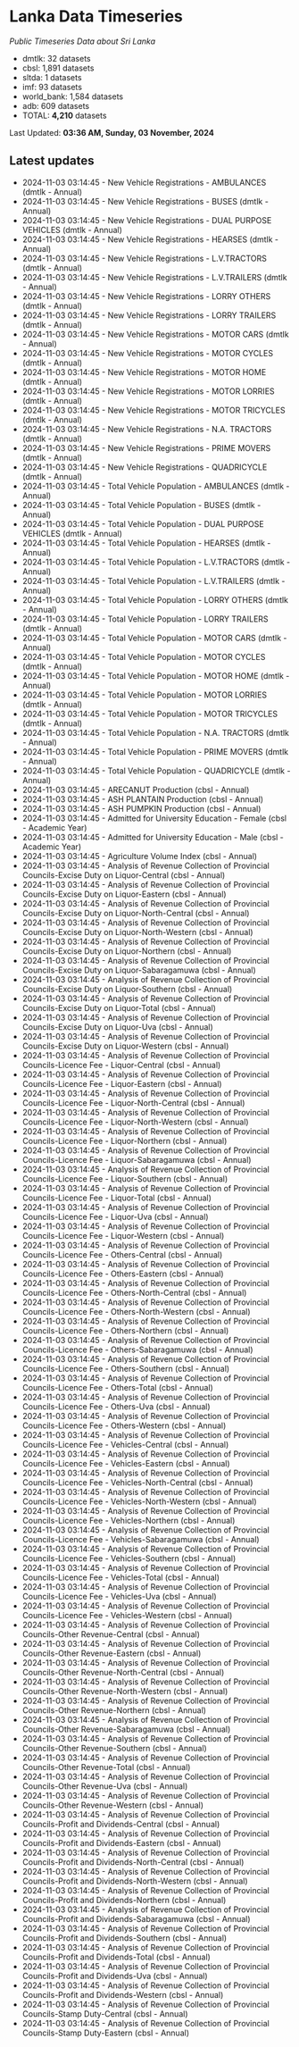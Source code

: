# Lanka Data Timeseries
*Public Timeseries Data about Sri Lanka*

* dmtlk: 32 datasets
* cbsl: 1,891 datasets
* sltda: 1 datasets
* imf: 93 datasets
* world_bank: 1,584 datasets
* adb: 609 datasets
* TOTAL: **4,210** datasets

Last Updated: **03:36 AM, Sunday, 03 November, 2024**

## Latest updates

* 2024-11-03 03:14:45 - New Vehicle Registrations - AMBULANCES (dmtlk - Annual)
* 2024-11-03 03:14:45 - New Vehicle Registrations - BUSES (dmtlk - Annual)
* 2024-11-03 03:14:45 - New Vehicle Registrations - DUAL PURPOSE VEHICLES (dmtlk - Annual)
* 2024-11-03 03:14:45 - New Vehicle Registrations - HEARSES (dmtlk - Annual)
* 2024-11-03 03:14:45 - New Vehicle Registrations - L.V.TRACTORS (dmtlk - Annual)
* 2024-11-03 03:14:45 - New Vehicle Registrations - L.V.TRAILERS (dmtlk - Annual)
* 2024-11-03 03:14:45 - New Vehicle Registrations - LORRY OTHERS (dmtlk - Annual)
* 2024-11-03 03:14:45 - New Vehicle Registrations - LORRY TRAILERS (dmtlk - Annual)
* 2024-11-03 03:14:45 - New Vehicle Registrations - MOTOR CARS (dmtlk - Annual)
* 2024-11-03 03:14:45 - New Vehicle Registrations - MOTOR CYCLES (dmtlk - Annual)
* 2024-11-03 03:14:45 - New Vehicle Registrations - MOTOR HOME (dmtlk - Annual)
* 2024-11-03 03:14:45 - New Vehicle Registrations - MOTOR LORRIES (dmtlk - Annual)
* 2024-11-03 03:14:45 - New Vehicle Registrations - MOTOR TRICYCLES (dmtlk - Annual)
* 2024-11-03 03:14:45 - New Vehicle Registrations - N.A. TRACTORS (dmtlk - Annual)
* 2024-11-03 03:14:45 - New Vehicle Registrations - PRIME MOVERS (dmtlk - Annual)
* 2024-11-03 03:14:45 - New Vehicle Registrations - QUADRICYCLE (dmtlk - Annual)
* 2024-11-03 03:14:45 - Total Vehicle Population - AMBULANCES (dmtlk - Annual)
* 2024-11-03 03:14:45 - Total Vehicle Population - BUSES (dmtlk - Annual)
* 2024-11-03 03:14:45 - Total Vehicle Population - DUAL PURPOSE VEHICLES (dmtlk - Annual)
* 2024-11-03 03:14:45 - Total Vehicle Population - HEARSES (dmtlk - Annual)
* 2024-11-03 03:14:45 - Total Vehicle Population - L.V.TRACTORS (dmtlk - Annual)
* 2024-11-03 03:14:45 - Total Vehicle Population - L.V.TRAILERS (dmtlk - Annual)
* 2024-11-03 03:14:45 - Total Vehicle Population - LORRY OTHERS (dmtlk - Annual)
* 2024-11-03 03:14:45 - Total Vehicle Population - LORRY TRAILERS (dmtlk - Annual)
* 2024-11-03 03:14:45 - Total Vehicle Population - MOTOR CARS (dmtlk - Annual)
* 2024-11-03 03:14:45 - Total Vehicle Population - MOTOR CYCLES (dmtlk - Annual)
* 2024-11-03 03:14:45 - Total Vehicle Population - MOTOR HOME (dmtlk - Annual)
* 2024-11-03 03:14:45 - Total Vehicle Population - MOTOR LORRIES (dmtlk - Annual)
* 2024-11-03 03:14:45 - Total Vehicle Population - MOTOR TRICYCLES (dmtlk - Annual)
* 2024-11-03 03:14:45 - Total Vehicle Population - N.A. TRACTORS (dmtlk - Annual)
* 2024-11-03 03:14:45 - Total Vehicle Population - PRIME MOVERS (dmtlk - Annual)
* 2024-11-03 03:14:45 - Total Vehicle Population - QUADRICYCLE (dmtlk - Annual)
* 2024-11-03 03:14:45 - ARECANUT Production (cbsl - Annual)
* 2024-11-03 03:14:45 - ASH PLANTAIN Production (cbsl - Annual)
* 2024-11-03 03:14:45 - ASH PUMPKIN Production (cbsl - Annual)
* 2024-11-03 03:14:45 - Admitted for University Education - Female (cbsl - Academic Year)
* 2024-11-03 03:14:45 - Admitted for University Education - Male (cbsl - Academic Year)
* 2024-11-03 03:14:45 - Agriculture Volume Index (cbsl - Annual)
* 2024-11-03 03:14:45 - Analysis of Revenue Collection of Provincial Councils-Excise Duty on Liquor-Central (cbsl - Annual)
* 2024-11-03 03:14:45 - Analysis of Revenue Collection of Provincial Councils-Excise Duty on Liquor-Eastern (cbsl - Annual)
* 2024-11-03 03:14:45 - Analysis of Revenue Collection of Provincial Councils-Excise Duty on Liquor-North-Central (cbsl - Annual)
* 2024-11-03 03:14:45 - Analysis of Revenue Collection of Provincial Councils-Excise Duty on Liquor-North-Western (cbsl - Annual)
* 2024-11-03 03:14:45 - Analysis of Revenue Collection of Provincial Councils-Excise Duty on Liquor-Northern (cbsl - Annual)
* 2024-11-03 03:14:45 - Analysis of Revenue Collection of Provincial Councils-Excise Duty on Liquor-Sabaragamuwa (cbsl - Annual)
* 2024-11-03 03:14:45 - Analysis of Revenue Collection of Provincial Councils-Excise Duty on Liquor-Southern (cbsl - Annual)
* 2024-11-03 03:14:45 - Analysis of Revenue Collection of Provincial Councils-Excise Duty on Liquor-Total (cbsl - Annual)
* 2024-11-03 03:14:45 - Analysis of Revenue Collection of Provincial Councils-Excise Duty on Liquor-Uva (cbsl - Annual)
* 2024-11-03 03:14:45 - Analysis of Revenue Collection of Provincial Councils-Excise Duty on Liquor-Western (cbsl - Annual)
* 2024-11-03 03:14:45 - Analysis of Revenue Collection of Provincial Councils-Licence Fee - Liquor-Central (cbsl - Annual)
* 2024-11-03 03:14:45 - Analysis of Revenue Collection of Provincial Councils-Licence Fee - Liquor-Eastern (cbsl - Annual)
* 2024-11-03 03:14:45 - Analysis of Revenue Collection of Provincial Councils-Licence Fee - Liquor-North-Central (cbsl - Annual)
* 2024-11-03 03:14:45 - Analysis of Revenue Collection of Provincial Councils-Licence Fee - Liquor-North-Western (cbsl - Annual)
* 2024-11-03 03:14:45 - Analysis of Revenue Collection of Provincial Councils-Licence Fee - Liquor-Northern (cbsl - Annual)
* 2024-11-03 03:14:45 - Analysis of Revenue Collection of Provincial Councils-Licence Fee - Liquor-Sabaragamuwa (cbsl - Annual)
* 2024-11-03 03:14:45 - Analysis of Revenue Collection of Provincial Councils-Licence Fee - Liquor-Southern (cbsl - Annual)
* 2024-11-03 03:14:45 - Analysis of Revenue Collection of Provincial Councils-Licence Fee - Liquor-Total (cbsl - Annual)
* 2024-11-03 03:14:45 - Analysis of Revenue Collection of Provincial Councils-Licence Fee - Liquor-Uva (cbsl - Annual)
* 2024-11-03 03:14:45 - Analysis of Revenue Collection of Provincial Councils-Licence Fee - Liquor-Western (cbsl - Annual)
* 2024-11-03 03:14:45 - Analysis of Revenue Collection of Provincial Councils-Licence Fee - Others-Central (cbsl - Annual)
* 2024-11-03 03:14:45 - Analysis of Revenue Collection of Provincial Councils-Licence Fee - Others-Eastern (cbsl - Annual)
* 2024-11-03 03:14:45 - Analysis of Revenue Collection of Provincial Councils-Licence Fee - Others-North-Central (cbsl - Annual)
* 2024-11-03 03:14:45 - Analysis of Revenue Collection of Provincial Councils-Licence Fee - Others-North-Western (cbsl - Annual)
* 2024-11-03 03:14:45 - Analysis of Revenue Collection of Provincial Councils-Licence Fee - Others-Northern (cbsl - Annual)
* 2024-11-03 03:14:45 - Analysis of Revenue Collection of Provincial Councils-Licence Fee - Others-Sabaragamuwa (cbsl - Annual)
* 2024-11-03 03:14:45 - Analysis of Revenue Collection of Provincial Councils-Licence Fee - Others-Southern (cbsl - Annual)
* 2024-11-03 03:14:45 - Analysis of Revenue Collection of Provincial Councils-Licence Fee - Others-Total (cbsl - Annual)
* 2024-11-03 03:14:45 - Analysis of Revenue Collection of Provincial Councils-Licence Fee - Others-Uva (cbsl - Annual)
* 2024-11-03 03:14:45 - Analysis of Revenue Collection of Provincial Councils-Licence Fee - Others-Western (cbsl - Annual)
* 2024-11-03 03:14:45 - Analysis of Revenue Collection of Provincial Councils-Licence Fee - Vehicles-Central (cbsl - Annual)
* 2024-11-03 03:14:45 - Analysis of Revenue Collection of Provincial Councils-Licence Fee - Vehicles-Eastern (cbsl - Annual)
* 2024-11-03 03:14:45 - Analysis of Revenue Collection of Provincial Councils-Licence Fee - Vehicles-North-Central (cbsl - Annual)
* 2024-11-03 03:14:45 - Analysis of Revenue Collection of Provincial Councils-Licence Fee - Vehicles-North-Western (cbsl - Annual)
* 2024-11-03 03:14:45 - Analysis of Revenue Collection of Provincial Councils-Licence Fee - Vehicles-Northern (cbsl - Annual)
* 2024-11-03 03:14:45 - Analysis of Revenue Collection of Provincial Councils-Licence Fee - Vehicles-Sabaragamuwa (cbsl - Annual)
* 2024-11-03 03:14:45 - Analysis of Revenue Collection of Provincial Councils-Licence Fee - Vehicles-Southern (cbsl - Annual)
* 2024-11-03 03:14:45 - Analysis of Revenue Collection of Provincial Councils-Licence Fee - Vehicles-Total (cbsl - Annual)
* 2024-11-03 03:14:45 - Analysis of Revenue Collection of Provincial Councils-Licence Fee - Vehicles-Uva (cbsl - Annual)
* 2024-11-03 03:14:45 - Analysis of Revenue Collection of Provincial Councils-Licence Fee - Vehicles-Western (cbsl - Annual)
* 2024-11-03 03:14:45 - Analysis of Revenue Collection of Provincial Councils-Other Revenue-Central (cbsl - Annual)
* 2024-11-03 03:14:45 - Analysis of Revenue Collection of Provincial Councils-Other Revenue-Eastern (cbsl - Annual)
* 2024-11-03 03:14:45 - Analysis of Revenue Collection of Provincial Councils-Other Revenue-North-Central (cbsl - Annual)
* 2024-11-03 03:14:45 - Analysis of Revenue Collection of Provincial Councils-Other Revenue-North-Western (cbsl - Annual)
* 2024-11-03 03:14:45 - Analysis of Revenue Collection of Provincial Councils-Other Revenue-Northern (cbsl - Annual)
* 2024-11-03 03:14:45 - Analysis of Revenue Collection of Provincial Councils-Other Revenue-Sabaragamuwa (cbsl - Annual)
* 2024-11-03 03:14:45 - Analysis of Revenue Collection of Provincial Councils-Other Revenue-Southern (cbsl - Annual)
* 2024-11-03 03:14:45 - Analysis of Revenue Collection of Provincial Councils-Other Revenue-Total (cbsl - Annual)
* 2024-11-03 03:14:45 - Analysis of Revenue Collection of Provincial Councils-Other Revenue-Uva (cbsl - Annual)
* 2024-11-03 03:14:45 - Analysis of Revenue Collection of Provincial Councils-Other Revenue-Western (cbsl - Annual)
* 2024-11-03 03:14:45 - Analysis of Revenue Collection of Provincial Councils-Profit and Dividends-Central (cbsl - Annual)
* 2024-11-03 03:14:45 - Analysis of Revenue Collection of Provincial Councils-Profit and Dividends-Eastern (cbsl - Annual)
* 2024-11-03 03:14:45 - Analysis of Revenue Collection of Provincial Councils-Profit and Dividends-North-Central (cbsl - Annual)
* 2024-11-03 03:14:45 - Analysis of Revenue Collection of Provincial Councils-Profit and Dividends-North-Western (cbsl - Annual)
* 2024-11-03 03:14:45 - Analysis of Revenue Collection of Provincial Councils-Profit and Dividends-Northern (cbsl - Annual)
* 2024-11-03 03:14:45 - Analysis of Revenue Collection of Provincial Councils-Profit and Dividends-Sabaragamuwa (cbsl - Annual)
* 2024-11-03 03:14:45 - Analysis of Revenue Collection of Provincial Councils-Profit and Dividends-Southern (cbsl - Annual)
* 2024-11-03 03:14:45 - Analysis of Revenue Collection of Provincial Councils-Profit and Dividends-Total (cbsl - Annual)
* 2024-11-03 03:14:45 - Analysis of Revenue Collection of Provincial Councils-Profit and Dividends-Uva (cbsl - Annual)
* 2024-11-03 03:14:45 - Analysis of Revenue Collection of Provincial Councils-Profit and Dividends-Western (cbsl - Annual)
* 2024-11-03 03:14:45 - Analysis of Revenue Collection of Provincial Councils-Stamp Duty-Central (cbsl - Annual)
* 2024-11-03 03:14:45 - Analysis of Revenue Collection of Provincial Councils-Stamp Duty-Eastern (cbsl - Annual)